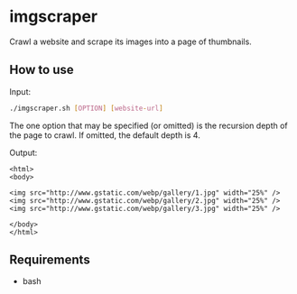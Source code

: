 # imgscraper

Crawl a website and scrape its images into a page of thumbnails.


## How to use

Input:

```bash
./imgscraper.sh [OPTION] [website-url]
```
The one option that may be specified (or omitted) is the recursion depth of the page to crawl.  If omitted, the default depth is 4.

Output:

```
<html>
<body>

<img src="http://www.gstatic.com/webp/gallery/1.jpg" width="25%" />
<img src="http://www.gstatic.com/webp/gallery/2.jpg" width="25%" />
<img src="http://www.gstatic.com/webp/gallery/3.jpg" width="25%" />

</body>
</html>
```

## Requirements

- bash
